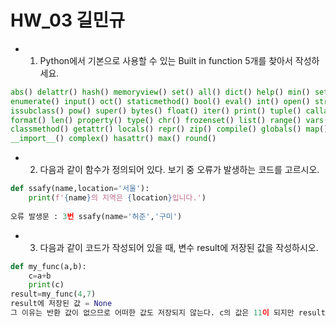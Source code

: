 # HW_03 길민규

- 1. Python에서 기본으로 사용할 수 있는 Built in function 5개를 찾아서 작성하세요.

```python
abs() delattr() hash() memoryview() set() all() dict() help() min() setattr() any() dir() hex() next() slice() ascii() divmod() id() object() sorted() bin()
enumerate() input() oct() staticmethod() bool() eval() int() open() str() breakpoint() exec() isinstance() ord() sum() bytearray() filter() 
issubclass() pow() super() bytes() float() iter() print() tuple() callable()
format() len() property() type() chr() frozenset() list() range() vars()
classmethod() getattr() locals() repr() zip() compile() globals() map() reversed()
__import__() complex() hasattr() max() round()
```

- 2. 다음과 같이 함수가 정의되어 있다. 보기 중 오류가 발생하는 코드를 고르시오.

```python
def ssafy(name,location='서울'):
    print(f'{name}의 지역은 {location}입니다.')
    
오류 발생문 : 3번 ssafy(name='허준','구미')
```

- 3. 다음과 같이 코드가 작성되어 있을 때, 변수 result에 저장된 값을 작성하시오.

```python
def my_func(a,b):
    c=a+b
    print(c)
result=my_func(4,7)
result에 저장된 값 = None 
그 이유는 반환 값이 없으므로 어떠한 값도 저장되지 않는다. c의 값은 11이 되지만 result로 반환되는 값은 아니기 때문이다.
```

